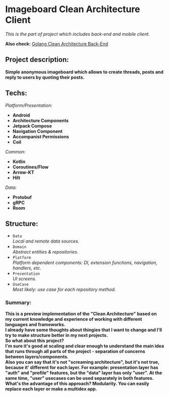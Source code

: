 # Imageboard Clean Architecture Client

*This is the part of project which includes back-end and mobile client.* 

**Also check:**
[Golang Clean Architecture Back-End](https://github.com/numq/golang-clean-architecture-imageboard-backend/)

## Project description:
  **Simple anonymous imageboard which allows to create threads, posts and reply to users by quoting their posts.**
  
## Techs:

*Platform/Presentation:*
- **Android**
- **Architecture Components**
- **Jetpack Compose**
- **Navigation Component**
- **Accompanist Permissions**
- **Coil**

*Common:*
- **Kotlin**
- **Coroutines/Flow**
- **Arrow-KT**
- **Hilt**

*Data:*
- **Protobuf**
- **gRPC**
- **Room**

## Structure:
- `Data`\
*Local and remote data sources.*
- `Domain`\
*Abstract entities & repositories.*
- `Platform`\
*Platform dependent components: DI, extension functions, navigation, handlers, etc.*
- `Presentation`\
*UI screens.*
- `UseCase`\
*Most likely: use case for each repository method.*

### Summary:

**This is a preview implementation of the "Clean Architecture" based on my current knowledge and experience of working with different languages and frameworks.\
I already have some thoughts about thingies that I want to change and I'll try to make structure better in my next projects.\
So what about this project?\
I'm sure it's good at scaling and clear enough to understand the main idea that runs through all parts of the project - separation of concerns between layers/components.\
Also you can say that it's not "screaming architecture", but it's not true, because it' different for each layer. For example: presentation layer has "auth" and "profile" features, but the "data" layer has only "user". At the same time, "user" usecases can be used separately  in both features.\
What's the advantage of this approach? Modularity. You can easily replace each layer or make a multidex app.**
